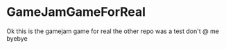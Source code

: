 # GameJamGameForReal
Ok this is the gamejam game for real the other repo was a test don't @ me byebye
